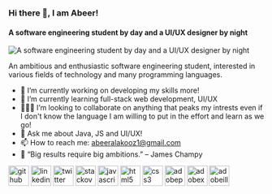 ### Hi there 👋, I am Abeer!
#### A software engineering student by day and a UI/UX designer by night
![A software engineering student by day and a UI/UX designer by night](https://user-images.githubusercontent.com/86795969/178082529-19b79def-7c57-49f3-a1e9-15f69bfa7372.png) 

An ambitious and enthusiastic software engineering student, interested in various fields of technology and many programming languages. 


- 🔭 I’m currently working on developing my skills more! 
- 🌱 I’m currently learning full-stack web development, UI/UX 
- 👩🏻‍💻 I’m looking to collaborate on anything that peaks my intrests even if I don't know the language I am willing to put in the effort and learn as we go! 
- 💬 Ask me about Java, JS and UI/UX! 
- 📫 How to reach me: abeeralakooz1@gmail.com 
- 📖 “Big results require big ambitions.” – James Champy

[<img src='https://cdn.jsdelivr.net/npm/simple-icons@3.0.1/icons/github.svg' alt='github' height='40'>](https://github.com/abeermirai)  [<img src='https://cdn.jsdelivr.net/npm/simple-icons@3.0.1/icons/linkedin.svg' alt='linkedin' height='40'>](https://www.linkedin.com/in/abeer-alakooz-b69312217/)  [<img src='https://cdn.jsdelivr.net/npm/simple-icons@3.0.1/icons/twitter.svg' alt='twitter' height='40'>](https://twitter.com/abesmirai)  [<img src='https://cdn.jsdelivr.net/npm/simple-icons@3.0.1/icons/stackoverflow.svg' alt='stackoverflow' height='40'>](https://stackoverflow.com/users/19507108)  [<img src='https://cdn.jsdelivr.net/npm/simple-icons@3.0.1/icons/javascript.svg' alt='javascript' height='40'>](1)  [<img src='https://cdn.jsdelivr.net/npm/simple-icons@3.0.1/icons/html5.svg' alt='html5' height='40'>](1)  [<img src='https://cdn.jsdelivr.net/npm/simple-icons@3.0.1/icons/css3.svg' alt='css3' height='40'>](1)  [<img src='https://cdn.jsdelivr.net/npm/simple-icons@3.0.1/icons/adobephotoshop.svg' alt='adobephotoshop' height='40'>](1)  [<img src='https://cdn.jsdelivr.net/npm/simple-icons@3.0.1/icons/adobexd.svg' alt='adobexd' height='40'>](1)  [<img src='https://cdn.jsdelivr.net/npm/simple-icons@3.0.1/icons/adobeillustrator.svg' alt='adobeillustrator' height='40'>](1)  

